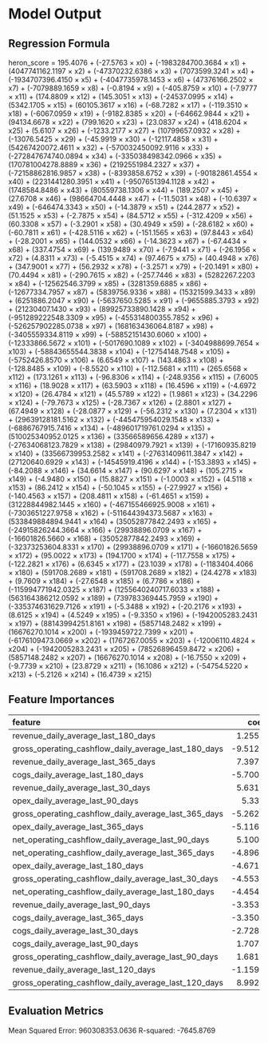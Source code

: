 # Model Output

## Regression Formula
heron_score = 195.4076 + (-27.5763 × x0) + (-1983284700.3684 × x1) + (4047741162.1197 × x2) + (-47370232.6386 × x3) + (7073599.3241 × x4) + (-1934707396.4150 × x5) + (-4047735978.1453 × x6) + (47376166.2502 × x7) + (-7079889.1659 × x8) + (-0.8194 × x9) + (-405.8759 × x10) + (-7.9777 × x11) + (174.8809 × x12) + (145.3051 × x13) + (-24537.0995 × x14) + (5342.1705 × x15) + (60105.3617 × x16) + (-68.7282 × x17) + (-119.3510 × x18) + (-6067.0959 × x19) + (-9182.8385 × x20) + (-64662.9844 × x21) + (94134.6678 × x22) + (799.1620 × x23) + (23.0837 × x24) + (418.6204 × x25) + (5.6107 × x26) + (-1233.2177 × x27) + (10799657.0932 × x28) + (-13076.5425 × x29) + (-45.9919 × x30) + (-12117.4858 × x31) + (54267420072.4611 × x32) + (-570032450092.9116 × x33) + (-272847674740.0894 × x34) + (-335038498342.0966 × x35) + (170781004278.8889 × x36) + (2192551984.2327 × x37) + (-72158862816.9857 × x38) + (-8393858.6752 × x39) + (-90182861.4554 × x40) + (2231441280.3951 × x41) + (-9507651394.1128 × x42) + (1748584.8486 × x43) + (80559738.1306 × x44) + (189.2507 × x45) + (27.6708 × x46) + (98664704.4448 × x47) + (-11.5031 × x48) + (-10.6397 × x49) + (-646474.3343 × x50) + (-14.3879 × x51) + (244.2877 × x52) + (51.1525 × x53) + (-2.7875 × x54) + (84.5712 × x55) + (-312.4209 × x56) + (60.3308 × x57) + (-3.2901 × x58) + (30.4949 × x59) + (-28.6182 × x60) + (-60.7811 × x61) + (-428.5116 × x62) + (-151.1565 × x63) + (97.8443 × x64) + (-28.2001 × x65) + (144.0532 × x66) + (-14.3623 × x67) + (-67.4434 × x68) + (337.4754 × x69) + (139.9489 × x70) + (-7.9441 × x71) + (-26.1956 × x72) + (4.8311 × x73) + (-5.4515 × x74) + (97.4675 × x75) + (40.4948 × x76) + (347.9001 × x77) + (56.2932 × x78) + (-3.2571 × x79) + (-20.1491 × x80) + (70.4494 × x81) + (-290.7615 × x82) + (-257.7446 × x83) + (5282267.2203 × x84) + (-12562546.3799 × x85) + (3281359.6885 × x86) + (-12677334.7957 × x87) + (5839756.9336 × x88) + (15321599.3433 × x89) + (6251886.2047 × x90) + (-5637650.5285 × x91) + (-9655885.3793 × x92) + (21230407.1430 × x93) + (89925733890.1428 × x94) + (-951289222548.3309 × x95) + (-455314800355.7852 × x96) + (-526257902285.0738 × x97) + (168163436064.8187 × x98) + (-3405559334.8119 × x99) + (-58852151430.6060 × x100) + (-12333866.5672 × x101) + (-5017690.1089 × x102) + (-3404988699.7654 × x103) + (-58843655544.3838 × x104) + (-12754148.7548 × x105) + (-5752426.8570 × x106) + (6.6549 × x107) + (143.4863 × x108) + (-128.8485 × x109) + (-8.5520 × x110) + (-112.5681 × x111) + (265.6568 × x112) + (173.1261 × x113) + (-96.8306 × x114) + (-248.9356 × x115) + (7.6005 × x116) + (18.9028 × x117) + (63.5903 × x118) + (16.4596 × x119) + (-4.6972 × x120) + (26.4784 × x121) + (45.5789 × x122) + (1.9861 × x123) + (34.2296 × x124) + (-79.7673 × x125) + (-28.7367 × x126) + (2.8801 × x127) + (67.4949 × x128) + (-28.0877 × x129) + (-56.2312 × x130) + (7.2304 × x131) + (29639128181.5162 × x132) + (-445475954029.1548 × x133) + (-6886767915.7416 × x134) + (-489601719761.0294 × x135) + (510025340952.0125 × x136) + (33566589656.4289 × x137) + (-27634068123.7829 × x138) + (29840979.7921 × x139) + (-17160935.8219 × x140) + (33566739953.2582 × x141) + (-27631409611.3847 × x142) + (27120640.6929 × x143) + (-14545919.4196 × x144) + (-153.3893 × x145) + (-84.2088 × x146) + (34.6614 × x147) + (90.6297 × x148) + (105.2715 × x149) + (-4.9480 × x150) + (15.8827 × x151) + (-1.0003 × x152) + (4.5118 × x153) + (86.2412 × x154) + (-50.1045 × x155) + (-27.9927 × x156) + (-140.4563 × x157) + (208.4811 × x158) + (-61.4651 × x159) + (31228844982.1445 × x160) + (-467155466925.9008 × x161) + (-7303651227.9758 × x162) + (-511644394373.5687 × x163) + (533849884894.9441 × x164) + (35052877842.2493 × x165) + (-24915826244.3664 × x166) + (29938896.0709 × x167) + (-16601826.5660 × x168) + (35052877842.2493 × x169) + (-32373253604.8331 × x170) + (29938896.0709 × x171) + (-16601826.5659 × x172) + (95.0022 × x173) + (194.1700 × x174) + (-117.7558 × x175) + (-122.2821 × x176) + (6.6345 × x177) + (23.1039 × x178) + (-1183404.4066 × x180) + (591708.2689 × x181) + (591708.2689 × x182) + (24.4278 × x183) + (9.7609 × x184) + (-27.6548 × x185) + (6.7786 × x186) + (-115994771942.0325 × x187) + (1255640240717.6033 × x188) + (563164386212.0592 × x189) + (739783369445.7959 × x190) + (-335374631629.7126 × x191) + (-5.3488 × x192) + (-20.2176 × x193) + (8.6125 × x194) + (4.5249 × x195) + (-9.3350 × x196) + (-1942005283.2431 × x197) + (88143994251.8161 × x198) + (5857148.2482 × x199) + (16676270.1014 × x200) + (-1939459722.7399 × x201) + (-6176109473.0669 × x202) + (1767267.0055 × x203) + (-12006110.4824 × x204) + (-1942005283.2431 × x205) + (78526896459.8472 × x206) + (5857148.2482 × x207) + (16676270.1014 × x208) + (-16.7550 × x209) + (-9.7739 × x210) + (23.8729 × x211) + (16.1086 × x212) + (-54754.5220 × x213) + (-5.2126 × x214) + (16.4739 × x215)

## Feature Importances
| feature                                              |   coefficient |   importance |
|:-----------------------------------------------------|--------------:|-------------:|
| revenue_daily_average_last_180_days                  |   1.25564e+12 |  1.25564e+12 |
| gross_operating_cashflow_daily_average_last_180_days |  -9.51289e+11 |  9.51289e+11 |
| revenue_daily_average_last_365_days                  |   7.39783e+11 |  7.39783e+11 |
| cogs_daily_average_last_180_days                     |  -5.70032e+11 |  5.70032e+11 |
| revenue_daily_average_last_30_days                   |   5.63164e+11 |  5.63164e+11 |
| opex_daily_average_last_90_days                      |   5.3385e+11  |  5.3385e+11  |
| gross_operating_cashflow_daily_average_last_365_days |  -5.26258e+11 |  5.26258e+11 |
| opex_daily_average_last_365_days                     |  -5.11644e+11 |  5.11644e+11 |
| net_operating_cashflow_daily_average_last_90_days    |   5.10025e+11 |  5.10025e+11 |
| net_operating_cashflow_daily_average_last_365_days   |  -4.89602e+11 |  4.89602e+11 |
| opex_daily_average_last_180_days                     |  -4.67155e+11 |  4.67155e+11 |
| gross_operating_cashflow_daily_average_last_30_days  |  -4.55315e+11 |  4.55315e+11 |
| net_operating_cashflow_daily_average_last_180_days   |  -4.45476e+11 |  4.45476e+11 |
| revenue_daily_average_last_90_days                   |  -3.35375e+11 |  3.35375e+11 |
| cogs_daily_average_last_365_days                     |  -3.35038e+11 |  3.35038e+11 |
| cogs_daily_average_last_30_days                      |  -2.72848e+11 |  2.72848e+11 |
| cogs_daily_average_last_90_days                      |   1.70781e+11 |  1.70781e+11 |
| gross_operating_cashflow_daily_average_last_90_days  |   1.68163e+11 |  1.68163e+11 |
| revenue_daily_average_last_120_days                  |  -1.15995e+11 |  1.15995e+11 |
| gross_operating_cashflow_daily_average_last_120_days |   8.99257e+10 |  8.99257e+10 |

## Evaluation Metrics
Mean Squared Error: 960308353.0636
R-squared: -7645.8769
